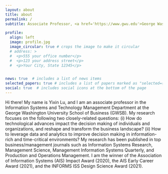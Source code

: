 ```yaml
---
layout: about
title: about
permalink: /
subtitle: Associate Professor, <a href='https://www.gwu.edu'>George Washington University</a>

profile:
  align: left
  image: profile.jpg
  image_circular: true # crops the image to make it circular
  # address: >
  #  <p>555 your office number</p>
  #  <p>123 your address street</p>
  #  <p>Your City, State 12345</p>


news: true  # includes a list of news items
selected_papers: true # includes a list of papers marked as "selected={true}"
social: true  # includes social icons at the bottom of the page
---
```


Hi there! My name is Yixin Lu, and I am an associate professor in the Information Systems and Technology Management Department at the George Washington University School of Business (GWSB). My research focuses on the following two closely-related questions: (i) How do technological advances impact the decision making of individuals and organizations, and reshape and transform the business landscape? (ii) How to leverage data and analytics to improve decision making in information-rich and time-critical environments? My research has been published in top business/management journals such as Information Systems Research, Management Science, Management Information Systems Quarterly, and Production and Operations Management. I am the winner of the Association of Information Systems (AIS) Impact Award (2020), the AIS Early Career Award (2021), and the INFORMS ISS Design Science Award (2021). 
